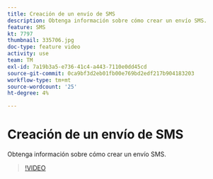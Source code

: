 ```yaml
---
title: Creación de un envío de SMS
description: Obtenga información sobre cómo crear un envío SMS.
feature: SMS
kt: 7797
thumbnail: 335706.jpg
doc-type: feature video
activity: use
team: TM
exl-id: 7a19b3a5-e736-41c4-a443-7110e0dd45cd
source-git-commit: 0ca9bf3d2eb01fb00e769bd2edf217b904183203
workflow-type: tm+mt
source-wordcount: '25'
ht-degree: 4%

---
```


# Creación de un envío de SMS

Obtenga información sobre cómo crear un envío SMS.

>[!VIDEO](https://video.tv.adobe.com/v/335706)
